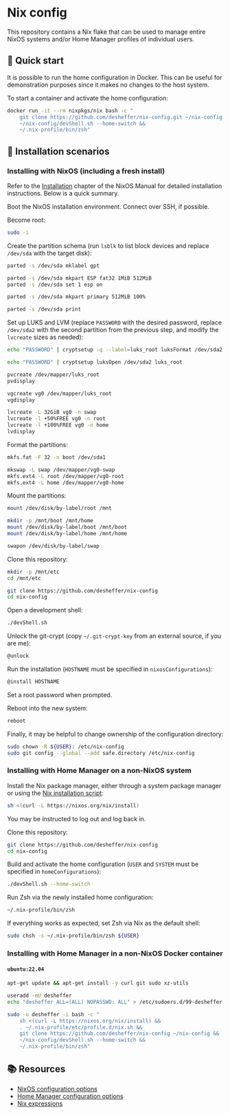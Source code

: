 # Nix config

This repository contains a Nix flake that can be used to manage entire NixOS
systems and/or Home Manager profiles of individual users.

## 🏃 Quick start

It is possible to run the home configuration in Docker. This can be useful for
demonstration purposes since it makes no changes to the host system.

To start a container and activate the home configuration:

```sh
docker run -it --rm nixpkgs/nix bash -c "
    git clone https://github.com/desheffer/nix-config.git ~/nix-config &&
    ~/nix-config/devShell.sh --home-switch &&
    ~/.nix-profile/bin/zsh"
```

## 🔨 Installation scenarios

### Installing with NixOS (including a fresh install)

Refer to the [Installation][nixos-installation] chapter of the NixOS Manual for
detailed installation instructions. Below is a quick summary.

Boot the NixOS installation environment. Connect over SSH, if possible.

Become root:

```sh
sudo -i
```

Create the partition schema (run `lsblk` to list block devices and replace
`/dev/sda` with the target disk):

```sh
parted -s /dev/sda mklabel gpt

parted -s /dev/sda mkpart ESP fat32 1MiB 512MiB
parted -s /dev/sda set 1 esp on

parted -s /dev/sda mkpart primary 512MiB 100%

parted -s /dev/sda print
```

Set up LUKS and LVM (replace `PASSWORD` with the desired password, replace
`/dev/sda2` with the second partition from the previous step, and modify the
`lvcreate` sizes as needed):

```sh
echo "PASSWORD" | cryptsetup -q --label=luks_root luksFormat /dev/sda2

echo "PASSWORD" | cryptsetup luksOpen /dev/sda2 luks_root

pvcreate /dev/mapper/luks_root
pvdisplay

vgcreate vg0 /dev/mapper/luks_root
vgdisplay

lvcreate -L 32GiB vg0 -n swap
lvcreate -l +50%FREE vg0 -n root
lvcreate -l +100%FREE vg0 -n home
lvdisplay
```

Format the partitions:

```sh
mkfs.fat -F 32 -n boot /dev/sda1

mkswap -L swap /dev/mapper/vg0-swap
mkfs.ext4 -L root /dev/mapper/vg0-root
mkfs.ext4 -L home /dev/mapper/vg0-home
```

Mount the partitions:

```sh
mount /dev/disk/by-label/root /mnt

mkdir -p /mnt/boot /mnt/home
mount /dev/disk/by-label/boot /mnt/boot
mount /dev/disk/by-label/home /mnt/home

swapon /dev/disk/by-label/swap
```

Clone this repository:

```sh
mkdir -p /mnt/etc
cd /mnt/etc

git clone https://github.com/desheffer/nix-config
cd nix-config
```

Open a development shell:

```sh
./devShell.sh
```

Unlock the git-crypt (copy `~/.git-crypt-key` from an external source, if you
are me):

```sh
@unlock
```

Run the installation (`HOSTNAME` must be specified in `nixosConfigurations`):

```sh
@install HOSTNAME
```

Set a root password when prompted.

Reboot into the new system:

```sh
reboot
```

Finally, it may be helpful to change ownership of the configuration directory:

```sh
sudo chown -R ${USER}: /etc/nix-config
sudo git config --global --add safe.directory /etc/nix-config
```

### Installing with Home Manager on a non-NixOS system

Install the Nix package manager, either through a system package manager or
using the [Nix installation script][nix-download]:

```sh
sh <(curl -L https://nixos.org/nix/install)
```

You may be instructed to log out and log back in.

Clone this repository:

```sh
git clone https://github.com/desheffer/nix-config
cd nix-config
```

Build and activate the home configuration (`USER` and `SYSTEM` must be
specified in `homeConfigurations`):

```sh
./devShell.sh --home-switch
```

Run Zsh via the newly installed home configuration:

```sh
~/.nix-profile/bin/zsh
```

If everything works as expected, set Zsh via Nix as the default shell:

```sh
sudo chsh -s ~/.nix-profile/bin/zsh ${USER}
```

### Installing with Home Manager in a non-NixOS Docker container

#### `ubuntu:22.04`

```sh
apt-get update && apt-get install -y curl git sudo xz-utils

useradd -mU desheffer
echo "desheffer ALL=(ALL) NOPASSWD: ALL" > /etc/sudoers.d/99-desheffer

sudo -u desheffer -i bash -c "
    sh <(curl -L https://nixos.org/nix/install) &&
    . ~/.nix-profile/etc/profile.d/nix.sh &&
    git clone https://github.com/desheffer/nix-config ~/nix-config &&
    ~/nix-config/devShell.sh --home-switch &&
    ~/.nix-profile/bin/zsh"
```

## 📚 Resources

- [NixOS configuration options][nixos-options]
- [Home Manager configuration options][home-manager-options]
- [Nix expressions][nix-expressions]

[home-manager-options]: https://nix-community.github.io/home-manager/options.html
[nix-download]: https://nixos.org/download.html
[nix-expressions]: https://nixos.org/manual/nix/stable/expressions/expression-language.html
[nixos-installation]: https://nixos.org/manual/nixos/stable/index.html#ch-installation
[nixos-options]: https://search.nixos.org/options
